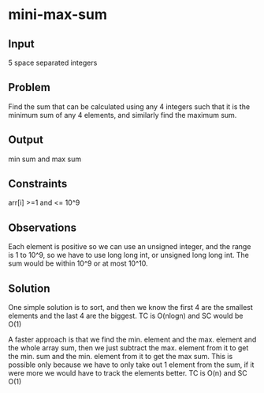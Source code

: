 # mini-max-sum 
## Input 
5 space separated integers
## Problem
Find the sum that can be calculated using any 4 integers such that it is the minimum sum of any 4 elements, and similarly find the maximum sum. 
## Output 
min sum and max sum
## Constraints 
arr[i] >=1 and <= 10^9
## Observations 
Each element is positive so we can use an unsigned integer, and the range is 1 to 10^9, so we have to use long long int, or unsigned long long int.
The sum would be within 10^9 or at most 10^10.
## Solution
One simple solution is to sort, and then we know the first 4 are the smallest elements and the last 4 are the biggest. 
TC is O(nlogn) and SC would be O(1)

A faster approach is that we find the min. element and the max. element and the whole array sum, then we just subtract the max. element from it to get the min. sum and the min. element from it to get the max sum. This is possible only because we have to only take out 1 element from the sum, if it were more we would have to track the elements better.
TC is O(n) and SC O(1)